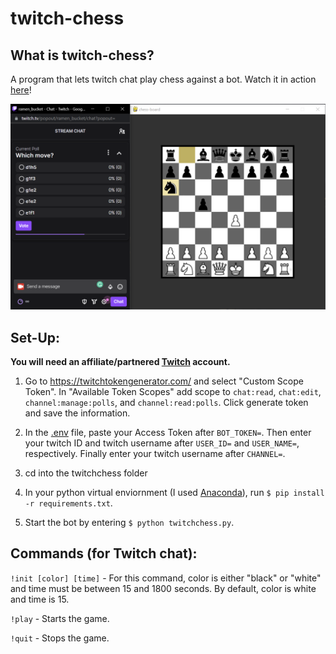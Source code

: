 # twitch-chess

## What is twitch-chess?
A program that lets twitch chat play chess against a bot. Watch it in action [here](https://youtu.be/qXB5LhY5R0g)!

![game](images/game.png)

## Set-Up:
**You will need an affiliate/partnered [Twitch](https://www.twitch.tv/) account.**

1. Go to https://twitchtokengenerator.com/ and select "Custom Scope Token". In "Available Token Scopes" add scope to `chat:read`, `chat:edit`, `channel:manage:polls`, and `channel:read:polls`. Click generate token and save the information.

2. In the [.env](twitchchess/.env) file, paste your Access Token after `BOT_TOKEN=`. Then enter your twitch ID and twitch username after `USER_ID=` and `USER_NAME=`, respectively. Finally enter your twitch username after `CHANNEL=`.

3. cd into the twitchchess folder

4. In your python virtual enviornment (I used [Anaconda](https://www.anaconda.com/)), run `$ pip install -r requirements.txt`.

5.  Start the bot by entering `$ python twitchchess.py`.

## Commands (for Twitch chat):
`!init [color] [time]` - For this command, color is either "black" or "white" and time must be between 15 and 1800 seconds. By default, color is white and time is 15.

`!play` - Starts the game.

`!quit` - Stops the game.
